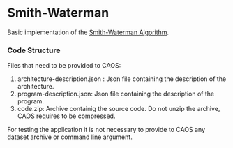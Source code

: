 # Smith-Waterman
Basic implementation of the [Smith-Waterman Algorithm](https://en.wikipedia.org/wiki/Smith%E2%80%93Waterman_algorithm "Smith-Waterman Algorithm").

### Code Structure
Files that need to be provided to CAOS:
 1. architecture-description.json : Json file containing the description of the architecture.
 2. program-description.json: Json file containing the description of the program.
 3. code.zip: Archive containig the source code. Do not unzip the archive, CAOS requires to be compressed.

For testing the application it is not necessary to provide to CAOS any dataset archive or command line argument.